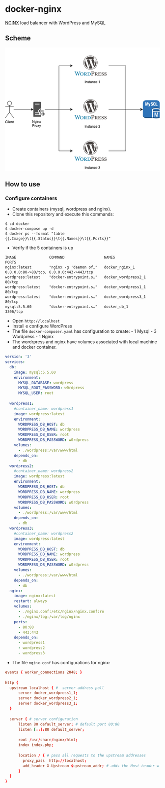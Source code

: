 # docker-nginx
[NGINX](http://nginx.org) load balancer with WordPress and MySQL

## Scheme 

![Screenshot](Diagram.png)

## How to use

### Configure containers

* Create containers (mysql, wordpress and nginx).
* Clone this repository and execute this commands:

```
$ cd docker
$ docker-compose up -d
$ docker ps --format "table {{.Image}}\t{{.Status}}\t{{.Names}}\t{{.Ports}}"
```

* Verify if the 5 containers is up 

```
IMAGE               COMMAND                  NAMES                 PORTS
nginx:latest        "nginx -g 'daemon of…"   docker_nginx_1        0.0.0.0:80->80/tcp, 0.0.0.0:443->443/tcp
wordpress:latest    "docker-entrypoint.s…"   docker_wordpress2_1   80/tcp
wordpress:latest    "docker-entrypoint.s…"   docker_wordpress1_1   80/tcp
wordpress:latest    "docker-entrypoint.s…"   docker_wordpress3_1   80/tcp
mysql:5.5.60        "docker-entrypoint.s…"   docker_db_1           3306/tcp
```

* Open `http://localhost`
* Install e configure WordPress 
* The file `docker-composer.yaml` has configuration to create: - 1 Mysql - 3 Wordpress - 1 Nginx
* The wordrpress and nginx have volumes associated with local machine and docker container.


```yaml
version: '3'
services:
  db:
    image: mysql:5.5.60
    environment:
      MYSQL_DATABASE: wordpress
      MYSQL_ROOT_PASSWORD: w0rdpress
      MYSQL_USER: root
      
  wordpress1:
    #container_name: wordpress1
    image: wordpress:latest
    environment:
      WORDPRESS_DB_HOST: db
      WORDPRESS_DB_NAME: wordpress
      WORDPRESS_DB_USER: root
      WORDPRESS_DB_PASSWORD: w0rdpress
    volumes: 
      - ./wordpress:/var/www/html
    depends_on:
      - db
  wordpress2:
    #container_name: wordpress2
    image: wordpress:latest
    environment:
      WORDPRESS_DB_HOST: db
      WORDPRESS_DB_NAME: wordpress
      WORDPRESS_DB_USER: root
      WORDPRESS_DB_PASSWORD: w0rdpress
    volumes: 
      - ./wordpress:/var/www/html
    depends_on:
      - db  
  wordpress3:
    #container_name: wordpress2
    image: wordpress:latest
    environment:
      WORDPRESS_DB_HOST: db
      WORDPRESS_DB_NAME: wordpress
      WORDPRESS_DB_USER: root
      WORDPRESS_DB_PASSWORD: w0rdpress
    volumes: 
      - ./wordpress:/var/www/html
    depends_on:
      - db       
  nginx:
    image: nginx:latest
    restart: always
    volumes:
      - ./nginx.conf:/etc/nginx/nginx.conf:ro
      - ./nginx/log:/var/log/nginx      
    ports:
      - 80:80
      - 443:443
    depends_on:
      - wordpress1
      - wordpress2
      - wordpress3                           
```

* The file `nginx.conf` has configurations for nginx:

```conf
events { worker_connections 2048; }

http { 
  upstream localhost { #  server address poll 
      server docker_wordpress1_1;
      server docker_wordpress2_1;
      server docker_wordpress3_1;      
  }
  
  server { # server configuration
      listen 80 default_server; # default port 80:80
      listen [::]:80 default_server;

      root /usr/share/nginx/html;
      index index.php;

      location / { # pass all requests to the upstream addresses
        proxy_pass  http://localhost; 
        add_header X-Upstream $upstream_addr; # adds the Host header with the value the configured upstream addresses array
      }
  }
}

```
